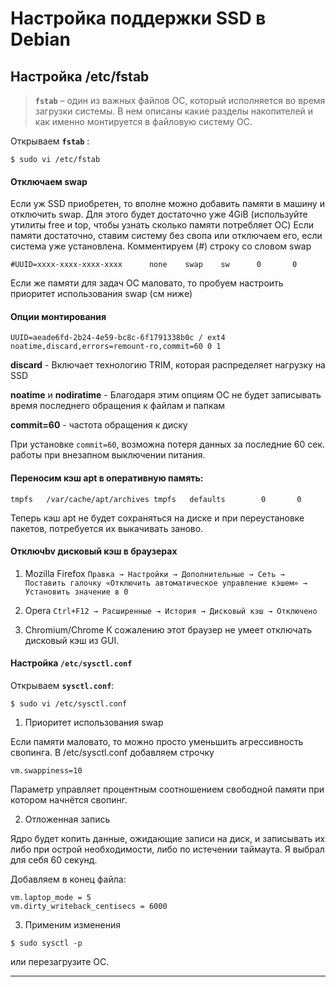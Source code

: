 # Настройка поддержки SSD в Debian


## Настройка /etc/fstab

> **`fstab`** – один из важных файлов ОС, который исполняется во время загрузки системы. В нем описаны какие разделы накопителей и как именно монтируется в файловую систему ОС.

Открываем **`fstab`** :
```
$ sudo vi /etc/fstab
```

#### Отключаем swap

Если уж SSD приобретен, то вполне можно добавить памяти в машину и отключить swap. Для этого будет достаточно уже 4GiB (используйте утилиты free и top, чтобы узнать сколько памяти потребляет ОС) Если памяти достаточно, ставим систему без свопа или отключаем его, если система уже установлена.
Комментируем (#) строку со словом swap
```
#UUID=xxxx-xxxx-xxxx-xxxx      none    swap    sw      0       0
```
Если же памяти для задач ОС маловато, то пробуем настроить приоритет использования swap (см ниже)

#### Опции монтирования
```
UUID=aeade6fd-2b24-4e59-bc8c-6f1791338b0c / ext4 noatime,discard,errors=remount-ro,commit=60 0 1
```

**discard** - Включает технологию TRIM, которая распределяет нагрузку на SSD

**noatime** и **nodiratime** - Благодаря этим опциям ОС не будет записывать время последнего обращения к файлам и папкам

**commit=60** - частота обращения к диску

При установке `commit=60`, возможна потеря данных за последние 60 сек. работы при внезапном выключении питания.


#### Переносим кэш apt в оперативную память:
```
tmpfs   /var/cache/apt/archives tmpfs   defaults        0       0
```
Теперь кэш apt не будет сохраняться на диске и при переустановке пакетов, потребуется их выкачивать заново.


#### Отключbv дисковый кэш в браузерах

1. Mozilla Firefox
   `Правка → Настройки → Дополнительные → Сеть → Поставить галочку «Отключить автоматическое управление кэшем» → Установить значение в 0`

2. Opera
   `Ctrl+F12 → Расширенные → История → Дисковый кэш → Отключено`

3. Chromium/Chrome
   К сожалению этот браузер не умеет отключать дисковый кэш из GUI.

#### Настройка `/etc/sysctl.conf`

Открываем **`sysctl.conf`**:
```
$ sudo vi /etc/sysctl.conf
```
1. Приоритет использования swap

Если памяти маловато, то можно просто уменьшить агрессивность свопинга. В /etc/sysctl.conf добавляем строчку

`vm.swappiness=10`

Параметр управляет процентным соотношением свободной памяти при котором начнётся свопинг.

2. Отложенная запись

Ядро будет копить данные, ожидающие записи на диск, и записывать их либо при острой необходимости, либо по истечении таймаута. Я выбрал для себя 60 секунд.

Добавляем в конец файла:
```
vm.laptop_mode = 5
vm.dirty_writeback_centisecs = 6000
```

3. Применим изменения
```
$ sudo sysctl -p
```
или перезагрузите ОС.

---
